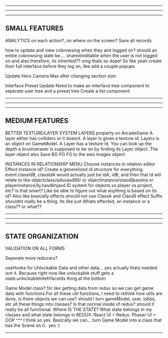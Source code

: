--------------------------------------------------------------------------------------
--------------------------------------------------------------------------------------
--------------------------------------------------------------------------------------
SMALL FEATURES
--------------------------------------------------------------------------------------

ANALYTICS on each action?, on where on the screen? Save all records

how to update and view cobrowsing when they aint logged on?
should an entire cobrowsing state be.... shared/editable when the user is not logged on
and also therefore, its inherited?? omg thats so dope! So like yeah create their full interface before they log on, like add a couple popups

Update Hero Camera Max after changing section size

Interface Preset Update
  Need to make an interface tree component to seperate user tree and a preset tree
  Create a list component

--------------------------------------------------------------------------------------
--------------------------------------------------------------------------------------
--------------------------------------------------------------------------------------
MEDIUM FEATURES
--------------------------------------------------------------------------------------

BETTER TEXTURE/LAYER SYSTEM
LAYERS property on ArcadeGame
  A layer either has colliders or it doesnt. A layer is given a texture id. 
  Layers is an object on GameModel. A Layer has a texture Id. You can look up the depth  a brush/eraser is supposed to be on by finding its Layer object. The layer object also
  Save BG PG FG to the aws images object

INSTANCES IN RELATIONSHIP MENU
  Choose instances in relation editor
  Effect Instance id? Create a generelized id structure for everything.
    event.classIdB, classIdA would actually just be idA, idB, and then that id will relate to like objectclass/adsoasd98/ or objectinstance/oiasdljkasdna or playerinstance/kj.hasdkhjasd
    ID system for objects vs player vs project, etc? is that smart? Like be able to figure out what anything is based on its id?
  Also like basically effects should not use ClassA and ClassB
  effect Suffix shouldnt really be a thing. Its like just Whats effected, an instance or a class?? or what??

--------------------------------------------------------------------------------------
--------------------------------------------------------------------------------------
--------------------------------------------------------------------------------------
STATE ORGANIZATION
--------------------------------------------------------------------------------------

VALIDATION ON ALL FORMS

Seperate more reducers?

useHooks for Unlockable Data and other data... yes actually thats needed isnt it. Because right now like unlockable stuff gets a state.unlockableIntefrfaceIds thing at the bottom

Game Model class? for like getting data from redux so we can get game data with functions
For all these util functions, I need to rethink how utils are done, is there objects we can use? should I turn gameModel, user, lobby, etc all these things into classes? Is that normal inside of redux? should it really be all functional. Where IS THE STATE? What state belongs in my classes and what state belongs in REDUX. React UI = Redux. Phaser UI = OOP
^^^
I think so yes. Basically we can... turn Game Model into a class that has the Scene on it.. yes :)

-----

